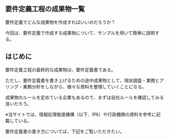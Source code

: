 ## 要件定義工程の成果物一覧
要件定義でどんな成果物を作成すればいいのだろうか？

今回は、要件定義で作成する成果物について、サンプルを用いて簡単に説明する。

## はじめに

要件定義工程の最終的な成果物は、要件定義書である。

ただし、要件定義書を書き上げるための途中成果物として、現状調査・業務ヒアリング・業務分析をしながら、様々な資料を整理していくことになる。

成果物のルールを定めている企業もあるので、まずは自社ルールを確認してみる良いだろう。

※当サイトでは、情報処理推進機構（以下、IPA）や行政機関の資料を参考に記載している。

要件定義書の書き方については、下記をご覧いただきたい。